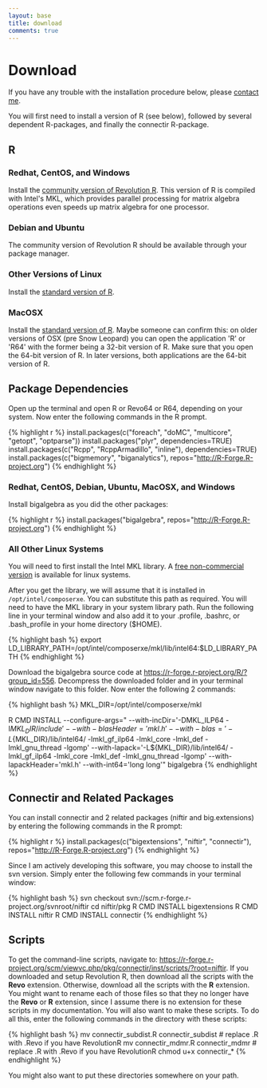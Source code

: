 ```yaml
---
layout: base
title: download
comments: true
---
```


# Download

If you have any trouble with the installation procedure below, please [contact me](/contact).

You will first need to install a version of R (see below), followed by several dependent R-packages, and finally the connectir R-package.

## R

### Redhat, CentOS, and Windows

Install the [community version of Revolution R](http://info.revolutionanalytics.com/download-revolution-r-community.html). This version of R is compiled with Intel's MKL, which provides parallel processing for matrix algebra operations even speeds up matrix algebra for one processor.

### Debian and Ubuntu

The community version of Revolution R should be available through your package manager.

### Other Versions of Linux

Install the [standard version of R](http://cran.r-project.org/mirrors.html).

### MacOSX

Install the [standard version of R](http://cran.r-project.org/mirrors.html). Maybe someone can confirm this: on older versions of OSX (pre Snow Leopard) you can open the application 'R' or 'R64' with the former being a 32-bit version of R. Make sure that you open the 64-bit version of R. In later versions, both applications are the 64-bit version of R.

## Package Dependencies

Open up the terminal and open R or Revo64 or R64, depending on your system. Now enter the following commands in the R prompt.

{% highlight r %}
install.packages(c("foreach", "doMC", "multicore", "getopt", "optparse"))
install.packages("plyr", dependencies=TRUE)
install.packages(c("Rcpp", "RcppArmadillo", "inline"), dependencies=TRUE)
install.packages(c("bigmemory", "biganalytics"), repos="http://R-Forge.R-project.org")
{% endhighlight %}

### Redhat, CentOS, Debian, Ubuntu, MacOSX, and Windows

Install bigalgebra as you did the other packages:

{% highlight r %}
install.packages("bigalgebra", repos="http://R-Forge.R-project.org")
{% endhighlight %}

### All Other Linux Systems

You will need to first install the Intel MKL library. A [free non-commercial version](http://software.intel.com/en-us/articles/non-commercial-software-download) is available for linux systems.

After you get the library, we will assume that it is installed in `/opt/intel/composerxe`. You can substitute this path as required. You will need to have the MKL library in your system library path. Run the following line in your terminal window and also add it to your .profile, .bashrc, or .bash_profile in your home directory ($HOME).

{% highlight bash %}
export LD_LIBRARY_PATH=/opt/intel/composerxe/mkl/lib/intel64:$LD_LIBRARY_PATH
{% endhighlight %}

Download the bigalgebra source code at https://r-forge.r-project.org/R/?group_id=556. Decompress the downloaded folder and in your terminal window navigate to this folder. Now enter the following 2 commands:

{% highlight bash %}
MKL_DIR=/opt/intel/composerxe/mkl

R CMD INSTALL --configure-args="
	--with-incDir='-DMKL_ILP64 -I${MKL_DIR}/include' 
	--with-blasHeader='mkl.h'
	--with-blas='-L${MKL_DIR}/lib/intel64/
		-lmkl_gf_ilp64 -lmkl_core -lmkl_def
		-lmkl_gnu_thread -lgomp'
	--with-lapack='-L${MKL_DIR}/lib/intel64/
		-lmkl_gf_ilp64 -lmkl_core -lmkl_def
		-lmkl_gnu_thread -lgomp'
	--with-lapackHeader='mkl.h'
	--with-int64='long long'" bigalgebra
{% endhighlight %}

## Connectir and Related Packages

You can install connectir and 2 related packages (niftir and big.extensions) by entering the following commands in the R prompt:

{% highlight r %}
install.packages(c("bigextensions", "niftir", "connectir"), repos="http://R-Forge.R-project.org")
{% endhighlight %}

Since I am actively developing this software, you may choose to install the svn version. Simply enter the following few commands in your terminal window:

{% highlight bash %}
svn checkout svn://scm.r-forge.r-project.org/svnroot/niftir
cd niftir/pkg
R CMD INSTALL bigextensions
R CMD INSTALL niftir
R CMD INSTALL connectir
{% endhighlight %}

## Scripts

To get the command-line scripts, navigate to: https://r-forge.r-project.org/scm/viewvc.php/pkg/connectir/inst/scripts/?root=niftir. If you downloaded and setup Revolution R, then download all the scripts with the **Revo** extension. Otherwise, download all the scripts with the **R** extension. You might want to rename each of those files so that they no longer have the **Revo** or **R** extension, since I assume there is no extension for these scripts in my documentation. You will also want to make these scripts. To do all this, enter the following commands in the directory with these scripts:

{% highlight bash %}
mv connectir_subdist.R connectir_subdist # replace .R with .Revo if you have RevolutionR
mv connectir_mdmr.R connectir_mdmr # replace .R with .Revo if you have RevolutionR
chmod u+x connectir_*
{% endhighlight %}

You might also want to put these directories somewhere on your path.
